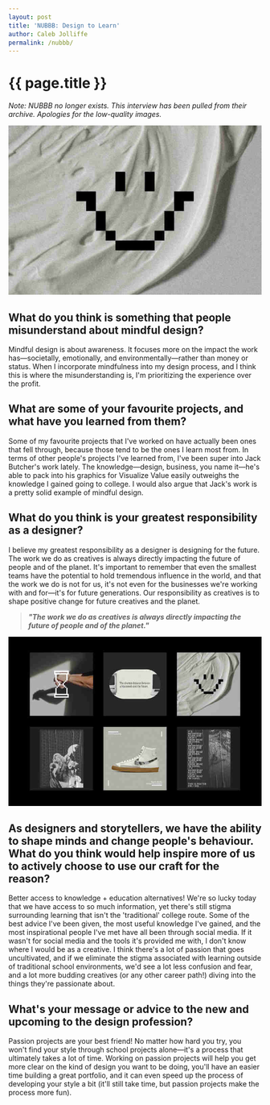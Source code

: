 ```yaml
---
layout: post
title: 'NUBBB: Design to Learn'
author: Caleb Jolliffe
permalink: /nubbb/
---
```


{{ page.title }}
================

*Note: NUBBB no longer exists. This interview has been pulled from their archive. Apologies for the low-quality images.*

![](/assets/images/nubbb1.jpg)

## What do you think is something that people misunderstand about mindful design?
Mindful design is about awareness. It focuses more on the impact the work has—societally, emotionally, and environmentally—rather than money or status. When I incorporate mindfulness into my design process, and I think this is where the misunderstanding is, I'm prioritizing the experience over the profit.

## What are some of your favourite projects, and what have you learned from them?
Some of my favourite projects that I've worked on have actually been ones that fell through, because those tend to be the ones I learn most from. In terms of other people's projects I've learned from, I've been super into Jack Butcher's work lately. The knowledge—design, business, you name it—he's able to pack into his graphics for Visualize Value easily outweighs the knowledge I gained going to college. I would also argue that Jack's work is a pretty solid example of mindful design.

## What do you think is your greatest responsibility as a designer?
I believe my greatest responsibility as a designer is designing for the future. The work we do as creatives is always directly impacting the future of people and of the planet. It's important to remember that even the smallest teams have the potential to hold tremendous influence in the world, and that the work we do is not for us, it's not even for the businesses we're working with and for—it's for future generations. Our responsibility as creatives is to shape positive change for future creatives and the planet.

> ***"The work we do as creatives is always directly impacting the future of people and of the planet."***

![](/assets/images/nubbb2.jpg)

## As designers and storytellers, we have the ability to shape minds and change people's behaviour. What do you think would help inspire more of us to actively choose to use our craft for the reason?
Better access to knowledge + education alternatives! We're so lucky today that we have access to so much information, yet there's still stigma surrounding learning that isn't the 'traditional' college route. Some of the best advice I've been given, the most useful knowledge I've gained, and the most inspirational people I've met have all been through social media. If it wasn't for social media and the tools it's provided me with, I don't know where I would be as a creative. I think there's a lot of passion that goes uncultivated, and if we eliminate the stigma associated with learning outside of traditional school environments, we'd see a lot less confusion and fear, and a lot more budding creatives (or any other career path!) diving into the things they're passionate about.

## What's your message or advice to the new and upcoming to the design profession?
Passion projects are your best friend! No matter how hard you try, you won't find your style through school projects alone—it's a process that ultimately takes a lot of time. Working on passion projects will help you get more clear on the kind of design you want to be doing, you'll have an easier time building a great portfolio, and it can even speed up the process of developing your style a bit (it'll still take time, but passion projects make the process more fun).